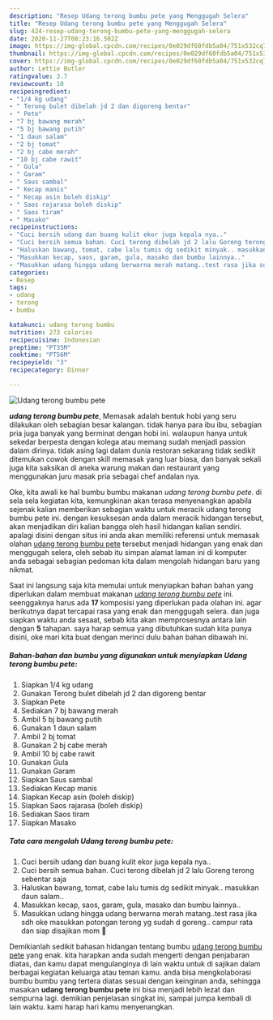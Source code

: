 ```yaml
---
description: "Resep Udang terong bumbu pete yang Menggugah Selera"
title: "Resep Udang terong bumbu pete yang Menggugah Selera"
slug: 424-resep-udang-terong-bumbu-pete-yang-menggugah-selera
date: 2020-11-27T08:23:16.502Z
image: https://img-global.cpcdn.com/recipes/0e029df60fdb5a04/751x532cq70/udang-terong-bumbu-pete-foto-resep-utama.jpg
thumbnail: https://img-global.cpcdn.com/recipes/0e029df60fdb5a04/751x532cq70/udang-terong-bumbu-pete-foto-resep-utama.jpg
cover: https://img-global.cpcdn.com/recipes/0e029df60fdb5a04/751x532cq70/udang-terong-bumbu-pete-foto-resep-utama.jpg
author: Lettie Butler
ratingvalue: 3.7
reviewcount: 10
recipeingredient:
- "1/4 kg udang"
- " Terong bulet dibelah jd 2 dan digoreng bentar"
- " Pete"
- "7 bj bawang merah"
- "5 bj bawang putih"
- "1 daun salam"
- "2 bj tomat"
- "2 bj cabe merah"
- "10 bj cabe rawit"
- " Gula"
- " Garam"
- " Saus sambal"
- " Kecap manis"
- " Kecap asin boleh diskip"
- " Saos rajarasa boleh diskip"
- " Saos tiram"
- " Masako"
recipeinstructions:
- "Cuci bersih udang dan buang kulit ekor juga kepala nya.."
- "Cuci bersih semua bahan. Cuci terong dibelah jd 2 lalu Goreng terong sebentar saja"
- "Haluskan bawang, tomat, cabe lalu tumis dg sedikit minyak.. masukkan daun salam.."
- "Masukkan kecap, saos, garam, gula, masako dan bumbu lainnya.."
- "Masukkan udang hingga udang berwarna merah matang..test rasa jika sdh oke masukkan potongan terong yg sudah d goreng.. campur rata dan siap disajikan mom 🤩"
categories:
- Resep
tags:
- udang
- terong
- bumbu

katakunci: udang terong bumbu 
nutrition: 273 calories
recipecuisine: Indonesian
preptime: "PT35M"
cooktime: "PT56M"
recipeyield: "3"
recipecategory: Dinner

---
```



![Udang terong bumbu pete](https://img-global.cpcdn.com/recipes/0e029df60fdb5a04/751x532cq70/udang-terong-bumbu-pete-foto-resep-utama.jpg)

<b><i>udang terong bumbu pete</i></b>, Memasak adalah bentuk hobi yang seru dilakukan oleh sebagian besar kalangan. tidak hanya para ibu ibu, sebagian pria juga banyak yang berminat dengan hobi ini. walaupun hanya untuk sekedar berpesta dengan kolega atau memang sudah menjadi passion dalam dirinya. tidak asing lagi dalam dunia restoran sekarang tidak sedikit ditemukan cowok dengan skill memasak yang luar biasa, dan banyak sekali juga kita saksikan di aneka warung makan dan restaurant yang menggunakan juru masak pria sebagai chef andalan nya.



Oke, kita awali ke hal bumbu bumbu makanan <i>udang terong bumbu pete</i>. di sela sela kegiatan kita, kemungkinan akan terasa menyenangkan apabila sejenak kalian memberikan sebagian waktu untuk meracik udang terong bumbu pete ini. dengan kesuksesan anda dalam meracik hidangan tersebut, akan menjadikan diri kalian bangga oleh hasil hidangan kalian sendiri. apalagi disini dengan situs ini anda akan memiliki referensi untuk memasak olahan <u>udang terong bumbu pete</u> tersebut menjadi hidangan yang enak dan menggugah selera, oleh sebab itu simpan alamat laman ini di komputer anda sebagai sebagian pedoman kita dalam mengolah hidangan baru yang nikmat.


Saat ini langsung saja kita memulai untuk menyiapkan bahan bahan yang diperlukan dalam membuat makanan <u><i>udang terong bumbu pete</i></u> ini. seenggaknya harus ada <b>17</b> komposisi yang diperlukan pada olahan ini. agar berikutnya dapat tercapai rasa yang enak dan menggugah selera. dan juga siapkan waktu anda sesaat, sebab kita akan memprosesnya antara lain dengan <b>5</b> tahapan. saya harap semua yang dibutuhkan sudah kita punya disini, oke mari kita buat dengan merinci dulu bahan bahan dibawah ini.

<!--inarticleads1-->

##### Bahan-bahan dan bumbu yang digunakan untuk menyiapkan Udang terong bumbu pete:

1. Siapkan 1/4 kg udang
1. Gunakan  Terong bulet dibelah jd 2 dan digoreng bentar
1. Siapkan  Pete
1. Sediakan 7 bj bawang merah
1. Ambil 5 bj bawang putih
1. Gunakan 1 daun salam
1. Ambil 2 bj tomat
1. Gunakan 2 bj cabe merah
1. Ambil 10 bj cabe rawit
1. Gunakan  Gula
1. Gunakan  Garam
1. Siapkan  Saus sambal
1. Sediakan  Kecap manis
1. Siapkan  Kecap asin (boleh diskip)
1. Siapkan  Saos rajarasa (boleh diskip)
1. Sediakan  Saos tiram
1. Siapkan  Masako




<!--inarticleads2-->

##### Tata cara mengolah Udang terong bumbu pete:

1. Cuci bersih udang dan buang kulit ekor juga kepala nya..
1. Cuci bersih semua bahan. Cuci terong dibelah jd 2 lalu Goreng terong sebentar saja
1. Haluskan bawang, tomat, cabe lalu tumis dg sedikit minyak.. masukkan daun salam..
1. Masukkan kecap, saos, garam, gula, masako dan bumbu lainnya..
1. Masukkan udang hingga udang berwarna merah matang..test rasa jika sdh oke masukkan potongan terong yg sudah d goreng.. campur rata dan siap disajikan mom 🤩




Demikianlah sedikit bahasan hidangan tentang bumbu <u>udang terong bumbu pete</u> yang enak. kita harapkan anda sudah mengerti dengan penjabaran diatas, dan kamu dapat mengulanginya di lain waktu untuk di sajikan dalam berbagai kegiatan keluarga atau teman kamu. anda bisa mengkolaborasi bumbu bumbu yang tertera diatas sesuai dengan keinginan anda, sehingga masakan <b>udang terong bumbu pete</b> ini bisa menjadi lebih lezat dan sempurna lagi. demikian penjelasan singkat ini, sampai jumpa kembali di lain waktu. kami harap hari kamu menyenangkan.
